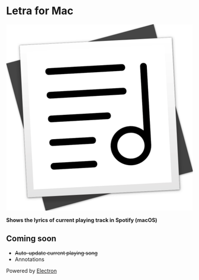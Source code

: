 # Letra for Mac

![Letra for Mac](docs/letra.png)

**Shows the lyrics of current playing track in Spotify (macOS)**


## Coming soon

- ~~Auto-update current playing song~~
- Annotations

Powered by [Electron](http://electron.atom.io)
